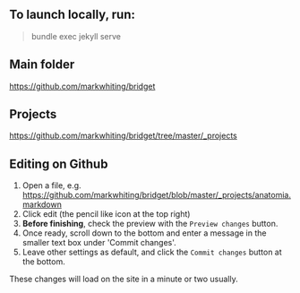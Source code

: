 ## To launch locally, run:

> bundle exec jekyll serve

## Main folder

https://github.com/markwhiting/bridget

## Projects

https://github.com/markwhiting/bridget/tree/master/_projects

## Editing on Github

1. Open a file, e.g. https://github.com/markwhiting/bridget/blob/master/_projects/anatomia.markdown
2. Click edit (the pencil like icon at the top right)
3. **Before finishing**, check the preview with the `Preview changes` button.
4. Once ready, scroll down to the bottom and enter a message in the smaller text box under 'Commit changes'.
5. Leave other settings as default, and click the `Commit changes` button at the bottom.

These changes will load on the site in a minute or two usually.
